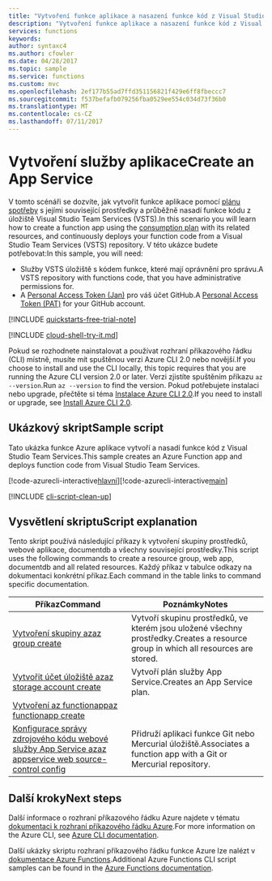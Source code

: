 ```yaml
---
title: "Vytvoření funkce aplikace a nasazení funkce kód z Visual Studio Team Services | Microsoft Docs"
description: "Vytvoření funkce aplikace a nasazení funkce kód z Visual Studio Team Services"
services: functions
keywords: 
author: syntaxc4
ms.author: cfowler
ms.date: 04/28/2017
ms.topic: sample
ms.service: functions
ms.custom: mvc
ms.openlocfilehash: 2ef177b55ad7ffd351156821f429e6ff8fbeccc7
ms.sourcegitcommit: f537befafb079256fba0529ee554c034d73f36b0
ms.translationtype: MT
ms.contentlocale: cs-CZ
ms.lasthandoff: 07/11/2017
---
```

# <a name="create-an-app-service"></a><span data-ttu-id="9ac85-103">Vytvoření služby aplikace</span><span class="sxs-lookup"><span data-stu-id="9ac85-103">Create an App Service</span></span>

<span data-ttu-id="9ac85-104">V tomto scénáři se dozvíte, jak vytvořit funkce aplikace pomocí [plánu spotřeby](../functions-scale.md#consumption-plan) s jejími související prostředky a průběžně nasadí funkce kódu z úložiště Visual Studio Team Services (VSTS).</span><span class="sxs-lookup"><span data-stu-id="9ac85-104">In this scenario you will learn how to create a function app using the [consumption plan](../functions-scale.md#consumption-plan) with its related resources, and continuously deploys your function code from a Visual Studio Team Services (VSTS) repository.</span></span> <span data-ttu-id="9ac85-105">V této ukázce budete potřebovat:</span><span class="sxs-lookup"><span data-stu-id="9ac85-105">In this sample, you will need:</span></span>

* <span data-ttu-id="9ac85-106">Služby VSTS úložiště s kódem funkce, které mají oprávnění pro správu.</span><span class="sxs-lookup"><span data-stu-id="9ac85-106">A VSTS repository with functions code, that you have administrative permissions for.</span></span>
* <span data-ttu-id="9ac85-107">A [Personal Access Token (Jan)](https://help.github.com/articles/creating-an-access-token-for-command-line-use) pro váš účet GitHub.</span><span class="sxs-lookup"><span data-stu-id="9ac85-107">A [Personal Access Token (PAT)](https://help.github.com/articles/creating-an-access-token-for-command-line-use) for your GitHub account.</span></span>

[!INCLUDE [quickstarts-free-trial-note](../../../includes/quickstarts-free-trial-note.md)]

[!INCLUDE [cloud-shell-try-it.md](../../../includes/cloud-shell-try-it.md)]

<span data-ttu-id="9ac85-108">Pokud se rozhodnete nainstalovat a používat rozhraní příkazového řádku (CLI) místně, musíte mít spuštěnou verzi Azure CLI 2.0 nebo novější.</span><span class="sxs-lookup"><span data-stu-id="9ac85-108">If you choose to install and use the CLI locally, this topic requires that you are running the Azure CLI version 2.0 or later.</span></span> <span data-ttu-id="9ac85-109">Verzi zjistíte spuštěním příkazu `az --version`.</span><span class="sxs-lookup"><span data-stu-id="9ac85-109">Run `az --version` to find the version.</span></span> <span data-ttu-id="9ac85-110">Pokud potřebujete instalaci nebo upgrade, přečtěte si téma [Instalace Azure CLI 2.0]( /cli/azure/install-azure-cli).</span><span class="sxs-lookup"><span data-stu-id="9ac85-110">If you need to install or upgrade, see [Install Azure CLI 2.0]( /cli/azure/install-azure-cli).</span></span> 

## <a name="sample-script"></a><span data-ttu-id="9ac85-111">Ukázkový skript</span><span class="sxs-lookup"><span data-stu-id="9ac85-111">Sample script</span></span>

<span data-ttu-id="9ac85-112">Tato ukázka funkce Azure aplikace vytvoří a nasadí funkce kód z Visual Studio Team Services.</span><span class="sxs-lookup"><span data-stu-id="9ac85-112">This sample creates an Azure Function app and deploys function code from Visual Studio Team Services.</span></span>

<span data-ttu-id="9ac85-113">[!code-azurecli-interactive[hlavní](../../../cli_scripts/azure-functions/deploy-function-app-with-function-vsts/deploy-function-app-with-function-vsts.sh?highlight=3-4 "služby Azure")]</span><span class="sxs-lookup"><span data-stu-id="9ac85-113">[!code-azurecli-interactive[main](../../../cli_scripts/azure-functions/deploy-function-app-with-function-vsts/deploy-function-app-with-function-vsts.sh?highlight=3-4 "Azure Service")]</span></span>

[!INCLUDE [cli-script-clean-up](../../../includes/cli-script-clean-up.md)]

## <a name="script-explanation"></a><span data-ttu-id="9ac85-114">Vysvětlení skriptu</span><span class="sxs-lookup"><span data-stu-id="9ac85-114">Script explanation</span></span>

<span data-ttu-id="9ac85-115">Tento skript používá následující příkazy k vytvoření skupiny prostředků, webové aplikace, documentdb a všechny související prostředky.</span><span class="sxs-lookup"><span data-stu-id="9ac85-115">This script uses the following commands to create a resource group, web app, documentdb and all related resources.</span></span> <span data-ttu-id="9ac85-116">Každý příkaz v tabulce odkazy na dokumentaci konkrétní příkaz.</span><span class="sxs-lookup"><span data-stu-id="9ac85-116">Each command in the table links to command specific documentation.</span></span>

| <span data-ttu-id="9ac85-117">Příkaz</span><span class="sxs-lookup"><span data-stu-id="9ac85-117">Command</span></span> | <span data-ttu-id="9ac85-118">Poznámky</span><span class="sxs-lookup"><span data-stu-id="9ac85-118">Notes</span></span> |
|---|---|
| [<span data-ttu-id="9ac85-119">Vytvoření skupiny az</span><span class="sxs-lookup"><span data-stu-id="9ac85-119">az group create</span></span>](https://docs.microsoft.com/cli/azure/group#create) | <span data-ttu-id="9ac85-120">Vytvoří skupinu prostředků, ve kterém jsou uložené všechny prostředky.</span><span class="sxs-lookup"><span data-stu-id="9ac85-120">Creates a resource group in which all resources are stored.</span></span> |
| [<span data-ttu-id="9ac85-121">Vytvořit účet úložiště az</span><span class="sxs-lookup"><span data-stu-id="9ac85-121">az storage account create</span></span>](https://docs.microsoft.com/cli/azure/appservice/plan#create) | <span data-ttu-id="9ac85-122">Vytvoří plán služby App Service.</span><span class="sxs-lookup"><span data-stu-id="9ac85-122">Creates an App Service plan.</span></span> |
| [<span data-ttu-id="9ac85-123">Vytvoření az functionapp</span><span class="sxs-lookup"><span data-stu-id="9ac85-123">az functionapp create</span></span>](https://docs.microsoft.com/cli/azure/appservice/web#delete) |
| [<span data-ttu-id="9ac85-124">Konfigurace správy zdrojového kódu webové služby App Service az</span><span class="sxs-lookup"><span data-stu-id="9ac85-124">az appservice web source-control config</span></span>](https://docs.microsoft.com/cli/azure/appservice/web/source-control#config) | <span data-ttu-id="9ac85-125">Přidruží aplikaci funkce Git nebo Mercurial úložiště.</span><span class="sxs-lookup"><span data-stu-id="9ac85-125">Associates a function app with a Git or Mercurial repository.</span></span> |

## <a name="next-steps"></a><span data-ttu-id="9ac85-126">Další kroky</span><span class="sxs-lookup"><span data-stu-id="9ac85-126">Next steps</span></span>

<span data-ttu-id="9ac85-127">Další informace o rozhraní příkazového řádku Azure najdete v tématu [dokumentaci k rozhraní příkazového řádku Azure](https://docs.microsoft.com/cli/azure/overview).</span><span class="sxs-lookup"><span data-stu-id="9ac85-127">For more information on the Azure CLI, see [Azure CLI documentation](https://docs.microsoft.com/cli/azure/overview).</span></span>

<span data-ttu-id="9ac85-128">Další ukázky skriptu rozhraní příkazového řádku funkce Azure lze nalézt v [dokumentace Azure Functions](../functions-cli-samples.md).</span><span class="sxs-lookup"><span data-stu-id="9ac85-128">Additional Azure Functions CLI script samples can be found in the [Azure Functions documentation](../functions-cli-samples.md).</span></span>
